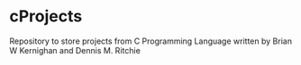 # cProjects
Repository to store projects from C Programming Language written by Brian W Kernighan 
and Dennis M. Ritchie  
